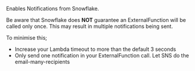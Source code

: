Enables Notifications from Snowflake. 

Be aware that Snowflake does **NOT** guarantee an ExternalFunction will be called only once. This may result in multiple notifications being sent.

To minimise this;
* Increase your Lambda timeout to more than the default 3 seconds
* Only send one notification in your ExternalFunction call. Let SNS do the email-many-recipients